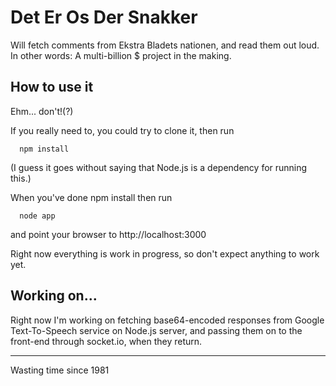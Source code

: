# Det Er Os Der Snakker

Will fetch comments from Ekstra Bladets nationen, and read them out loud. In other words: A multi-billion $ project in the making.

## How to use it

Ehm... don't!(?)

If you really need to, you could try to clone it, then run

      npm install 

(I guess it goes without saying that Node.js is a dependency for running this.)

When you've done npm install then run

	  node app

and point your browser to http://localhost:3000


Right now everything is work in progress, so don't expect anything to work yet.

## Working on...

Right now I'm working on fetching base64-encoded responses from Google Text-To-Speech service on Node.js server, and passing them on to the front-end through socket.io, when they return.

---
Wasting time since 1981